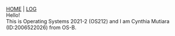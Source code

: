 [HOME](.) | [LOG](TXT/mylog.txt)  
Hello!  
This is Operating Systems 2021-2 (OS212) and I am Cynthia Mutiara (ID:2006522026) from OS-B.